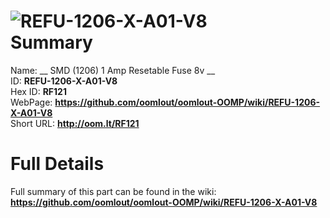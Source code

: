 
![REFU-1206-X-A01-V8](https://github.com/oomlout/oomlout-OOMP/blob/master/parts/REFU-1206-X-A01-V8/REFU-1206-X-A01-V8_420.jpg)   
Summary
=================
  
Name: __ SMD (1206) 1 Amp Resetable Fuse 8v __    
ID: __REFU-1206-X-A01-V8__   
Hex ID: __RF121__   
WebPage: __https://github.com/oomlout/oomlout-OOMP/wiki/REFU-1206-X-A01-V8__   
Short URL: __http://oom.lt/RF121__   

Full Details
==========================
Full summary of this part can be found in the wiki:   
__https://github.com/oomlout/oomlout-OOMP/wiki/REFU-1206-X-A01-V8__    

